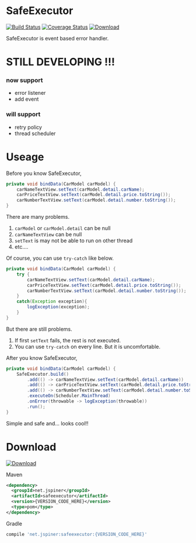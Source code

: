 # SafeExecutor
[![Build Status](https://travis-ci.org/JSpiner/SafeExecutor.svg?branch=master)](https://travis-ci.org/JSpiner/SafeExecutor) [![Coverage Status](https://coveralls.io/repos/github/JSpiner/SafeExecutor/badge.svg?branch=master)](https://coveralls.io/github/JSpiner/SafeExecutor?branch=master) [ ![Download](https://api.bintray.com/packages/jspiner/executor/safeexecutor/images/download.svg) ](https://bintray.com/jspiner/executor/safeexecutor/_latestVersion)


SafeExecutor is event based error handler.

# STILL DEVELOPING !!!
### now support
- error listener
- add event

### will support
- retry policy
- thread scheduler

# Useage

Before you know SafeExecutor,

```java
private void bindData(CarModel carModel) {
    carNameTextView.setText(carModel.detail.carName);
    carPriceTextView.setText(carModel.detail.price.toString());
    carNumberTextView.setText(carModel.detail.number.toString());
}
```

There are many problems.
1. `carModel` or `carModel.detail` can be null
2. `carNameTextView` can be null
3. `setText` is may not be able to run on other thread
4. etc....

Of course, you can use `try-catch` like below.

```java
private void bindData(CarModel carModel) {
    try {
        carNameTextView.setText(carModel.detail.carName);
        carPriceTextView.setText(carModel.detail.price.toString());
        carNumberTextView.setText(carModel.detail.number.toString());   
    }
    catch(Exception exception){
        logException(exception);
    }
}
```

But there are still problems.
1. If first `setText` fails, the rest is not executed.
2. You can use `try-catch` on every line. But it is uncomfortable.

After you know SafeExecutor,
```java
private void bindData(CarModel carModel) {
    SafeExecutor.build()
        .add(() -> carNameTextView.setText(carModel.detail.carName))
        .add(() -> carPriceTextView.setText(carModel.detail.price.toString()))
        .add(() -> carNumberTextView.setText(carModel.detail.number.toString()))
        .executeOn(Scheduler.MainThread)
        .onError(throwable -> logException(throwable))
        .run();
}
```
Simple and safe and... looks cool!!

# Download
[ ![Download](https://api.bintray.com/packages/jspiner/executor/safeexecutor/images/download.svg) ](https://bintray.com/jspiner/executor/safeexecutor/_latestVersion)

Maven
```xml
<dependency>
  <groupId>net.jspiner</groupId>
  <artifactId>safeexecutor</artifactId>
  <version>{VERSION_CODE_HERE}</version>
  <type>pom</type>
</dependency>
```

Gradle
```gradle
compile 'net.jspiner:safeexecutor:{VERSION_CODE_HERE}'
```